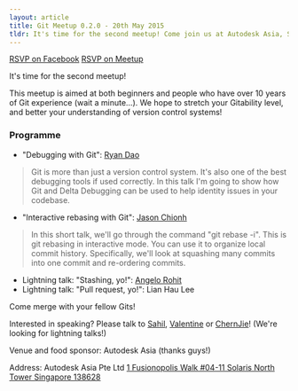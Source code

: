 ```yaml
---
layout: article
title: Git Meetup 0.2.0 - 20th May 2015
tldr: It's time for the second meetup! Come join us at Autodesk Asia, Solaris
---
```


<p>
	<a class="btn btn-primary" href="https://www.facebook.com/events/1620351631543284/">RSVP on Facebook</a>
	<a class="btn btn-danger" href="www.meetup.com/Grumpy-Gits-SG/events/222021217/">RSVP on Meetup</a>
</p>

It's time for the second meetup!

This meetup is aimed at both beginners and people who have over 10 years of Git experience (wait a minute…). We hope to stretch your Gitability level, and better your understanding of version control systems!

### Programme

- "Debugging with Git": [Ryan Dao](@ryandao)
> Git is more than just a version control system. It's also one of the best debugging tools if used correctly. In this talk I'm going to show how Git and Delta Debugging can be used to help identity issues in your codebase.

- "Interactive rebasing with Git": [Jason Chionh](@jchionh)
> In this short talk, we'll go through the command "git rebase -i". This is git rebasing in interactive mode. You can use it to organize local commit history. Specifically, we'll look at squashing many commits into one commit and re-ordering commits.

- Lightning talk: "Stashing, yo!": [Angelo Rohit](@angelorohit)
- Lightning talk: "Pull request, yo!": Lian Hau Lee

Come merge with your fellow Gits!

Interested in speaking? Please talk to [Sahil](@spinningarrow), [Valentine](@valentine) or [ChernJie](@chernjie)! (We're looking for lightning talks!)

Venue and food sponsor: Autodesk Asia (thanks guys!)

Address:
Autodesk Asia Pte Ltd
[1 Fusionopolis Walk
#04-11 Solaris North Tower
Singapore 138628](https://www.google.com.sg/maps/place/Solaris/@1.2979921,103.7900456,17z)


